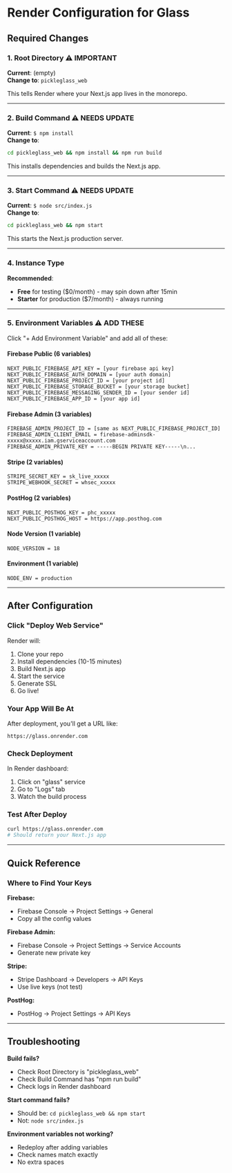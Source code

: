 # Render Configuration for Glass

## Required Changes

### 1. Root Directory ⚠️ IMPORTANT

**Current**: (empty)  
**Change to**: `pickleglass_web`

This tells Render where your Next.js app lives in the monorepo.

---

### 2. Build Command ⚠️ NEEDS UPDATE

**Current**: `$ npm install`  
**Change to**: 
```bash
cd pickleglass_web && npm install && npm run build
```

This installs dependencies and builds the Next.js app.

---

### 3. Start Command ⚠️ NEEDS UPDATE

**Current**: `$ node src/index.js`  
**Change to**:
```bash
cd pickleglass_web && npm start
```

This starts the Next.js production server.

---

### 4. Instance Type

**Recommended**: 
- **Free** for testing ($0/month) - may spin down after 15min
- **Starter** for production ($7/month) - always running

---

### 5. Environment Variables ⚠️ ADD THESE

Click "+ Add Environment Variable" and add all of these:

#### Firebase Public (6 variables)
```
NEXT_PUBLIC_FIREBASE_API_KEY = [your firebase api key]
NEXT_PUBLIC_FIREBASE_AUTH_DOMAIN = [your auth domain]
NEXT_PUBLIC_FIREBASE_PROJECT_ID = [your project id]
NEXT_PUBLIC_FIREBASE_STORAGE_BUCKET = [your storage bucket]
NEXT_PUBLIC_FIREBASE_MESSAGING_SENDER_ID = [your sender id]
NEXT_PUBLIC_FIREBASE_APP_ID = [your app id]
```

#### Firebase Admin (3 variables)
```
FIREBASE_ADMIN_PROJECT_ID = [same as NEXT_PUBLIC_FIREBASE_PROJECT_ID]
FIREBASE_ADMIN_CLIENT_EMAIL = firebase-adminsdk-xxxxx@xxxxx.iam.gserviceaccount.com
FIREBASE_ADMIN_PRIVATE_KEY = -----BEGIN PRIVATE KEY-----\n...
```

#### Stripe (2 variables)
```
STRIPE_SECRET_KEY = sk_live_xxxxx
STRIPE_WEBHOOK_SECRET = whsec_xxxxx
```

#### PostHog (2 variables)
```
NEXT_PUBLIC_POSTHOG_KEY = phc_xxxxx
NEXT_PUBLIC_POSTHOG_HOST = https://app.posthog.com
```

#### Node Version (1 variable)
```
NODE_VERSION = 18
```

#### Environment (1 variable)
```
NODE_ENV = production
```

---

## After Configuration

### Click "Deploy Web Service"

Render will:
1. Clone your repo
2. Install dependencies (10-15 minutes)
3. Build Next.js app
4. Start the service
5. Generate SSL
6. Go live!

### Your App Will Be At

After deployment, you'll get a URL like:
```
https://glass.onrender.com
```

### Check Deployment

In Render dashboard:
1. Click on "glass" service
2. Go to "Logs" tab
3. Watch the build process

### Test After Deploy

```bash
curl https://glass.onrender.com
# Should return your Next.js app
```

---

## Quick Reference

### Where to Find Your Keys

**Firebase:**
- Firebase Console → Project Settings → General
- Copy all the config values

**Firebase Admin:**
- Firebase Console → Project Settings → Service Accounts
- Generate new private key

**Stripe:**
- Stripe Dashboard → Developers → API Keys
- Use live keys (not test)

**PostHog:**
- PostHog → Project Settings → API Keys

---

## Troubleshooting

**Build fails?**
- Check Root Directory is "pickleglass_web"
- Check Build Command has "npm run build"
- Check logs in Render dashboard

**Start command fails?**
- Should be: `cd pickleglass_web && npm start`
- Not: `node src/index.js`

**Environment variables not working?**
- Redeploy after adding variables
- Check names match exactly
- No extra spaces

